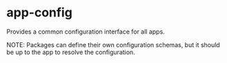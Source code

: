 # app-config

Provides a common configuration interface for all apps.

NOTE: Packages can define their own configuration schemas, but it should be
up to the app to resolve the configuration.
